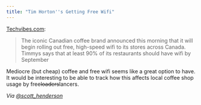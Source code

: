 ```yaml
---
title: "Tim Horton''s Getting Free Wifi"
---
```

<p><a href="http://www.techvibes.com/blog/the-day-canadians-have-been-waiting-for-tim-hortons-announces-free-wifi-2012-07-05">Techvibes.com</a>:</p>
<blockquote><p>
  The iconic Canadian coffee brand announced this morning that it will begin rolling out free, high-speed wifi to its stores across Canada. Timmys says that at least 90% of its restaurants should have wifi by September
</p></blockquote>
<p>Mediocre (but cheap) coffee and free wifi seems like a great option to have. It would be interesting to be able to track how this affects local coffee shop usage by free<del datetime="2012-07-05T16:44:52+00:00">loaders</del>lancers.</p>
<p><em>Via <a href="https://twitter.com/scott_henderson/status/220920080014381057">@scott_henderson</a></em></p>
